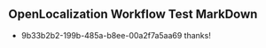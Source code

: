 ## OpenLocalization Workflow Test MarkDown
* 9b33b2b2-199b-485a-b8ee-00a2f7a5aa69 thanks!

<!--HONumber=Sep16_HO1-->


